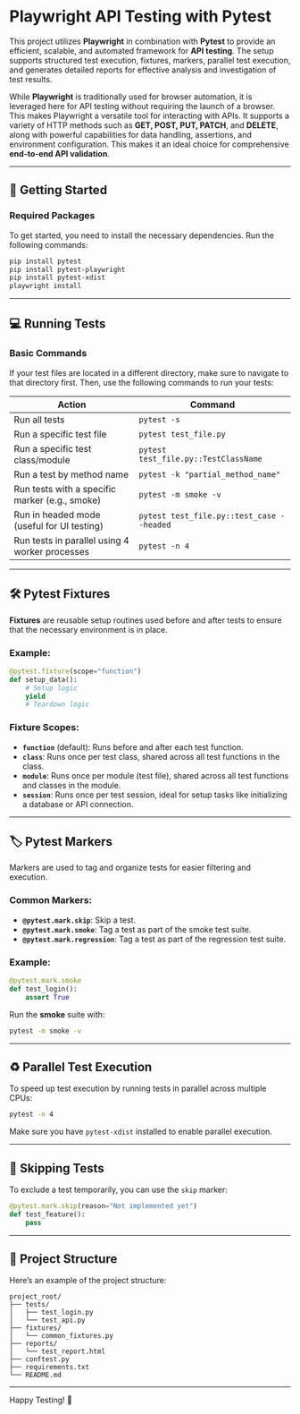 # Playwright API Testing with Pytest

This project utilizes **Playwright** in combination with **Pytest** to provide an efficient, scalable, and automated framework for **API testing**. The setup supports structured test execution, fixtures, markers, parallel test execution, and generates detailed reports for effective analysis and investigation of test results.

While **Playwright** is traditionally used for browser automation, it is leveraged here for API testing without requiring the launch of a browser. This makes Playwright a versatile tool for interacting with APIs. It supports a variety of HTTP methods such as **GET, POST, PUT, PATCH**, and **DELETE**, along with powerful capabilities for data handling, assertions, and environment configuration. This makes it an ideal choice for comprehensive **end-to-end API validation**.

---

## 🚀 Getting Started

### Required Packages
To get started, you need to install the necessary dependencies. Run the following commands:

```bash
pip install pytest
pip install pytest-playwright
pip install pytest-xdist
playwright install
```

---

## 💻 Running Tests

### Basic Commands
If your test files are located in a different directory, make sure to navigate to that directory first. Then, use the following commands to run your tests:

| Action                              | Command |
|-------------------------------------|---------|
| Run all tests                       | `pytest -s` |
| Run a specific test file            | `pytest test_file.py` |
| Run a specific test class/module    | `pytest test_file.py::TestClassName` |
| Run a test by method name           | `pytest -k "partial_method_name"` |
| Run tests with a specific marker (e.g., smoke) | `pytest -m smoke -v` |
| Run in headed mode (useful for UI testing) | `pytest test_file.py::test_case --headed` |
| Run tests in parallel using 4 worker processes | `pytest -n 4` |

---

## 🛠️ Pytest Fixtures

**Fixtures** are reusable setup routines used before and after tests to ensure that the necessary environment is in place.

### Example:
```python
@pytest.fixture(scope="function")
def setup_data():
    # Setup logic
    yield
    # Teardown logic
```

### Fixture Scopes:
- **`function`** (default): Runs before and after each test function.
- **`class`**: Runs once per test class, shared across all test functions in the class.
- **`module`**: Runs once per module (test file), shared across all test functions and classes in the module.
- **`session`**: Runs once per test session, ideal for setup tasks like initializing a database or API connection.

---

## 🏷️ Pytest Markers

Markers are used to tag and organize tests for easier filtering and execution.

### Common Markers:
- **`@pytest.mark.skip`**: Skip a test.
- **`@pytest.mark.smoke`**: Tag a test as part of the smoke test suite.
- **`@pytest.mark.regression`**: Tag a test as part of the regression test suite.

### Example:
```python
@pytest.mark.smoke
def test_login():
    assert True
```

Run the **smoke** suite with:
```bash
pytest -m smoke -v
```

---

## ♻️ Parallel Test Execution

To speed up test execution by running tests in parallel across multiple CPUs:

```bash
pytest -n 4
```

Make sure you have `pytest-xdist` installed to enable parallel execution.

---

## 🚫 Skipping Tests

To exclude a test temporarily, you can use the `skip` marker:

```python
@pytest.mark.skip(reason="Not implemented yet")
def test_feature():
    pass
```

---

## 📁 Project Structure

Here’s an example of the project structure:

```
project_root/
├── tests/
│   ├── test_login.py
│   └── test_api.py
├── fixtures/
│   └── common_fixtures.py
├── reports/
│   └── test_report.html
├── conftest.py
├── requirements.txt
└── README.md
```

---

Happy Testing! 🚀

